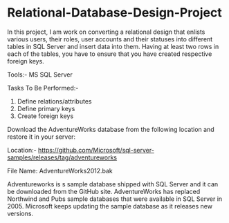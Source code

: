 # Relational-Database-Design-Project

In this project, I am work on converting a relational design that enlists various users, their roles, user accounts and their statuses into different tables in SQL Server and insert data into them. Having at least two rows in each of the tables, you have to ensure that you have created respective foreign keys.

Tools:- MS SQL Server

Tasks To Be Performed:-

1. Define relations/attributes 
2. Define primary keys
3. Create foreign keys

Download the AdventureWorks database from the following location and restore it in your server:

Location:- https://github.com/Microsoft/sql-server-samples/releases/tag/adventureworks

File Name: AdventureWorks2012.bak

Adventureworks is s sample database shipped with SQL Server and it can be downloaded from the GitHub site. AdventureWorks has replaced Northwind and Pubs sample databases that were available in SQL Server in 2005. Microsoft keeps updating the sample database as it releases new versions.
